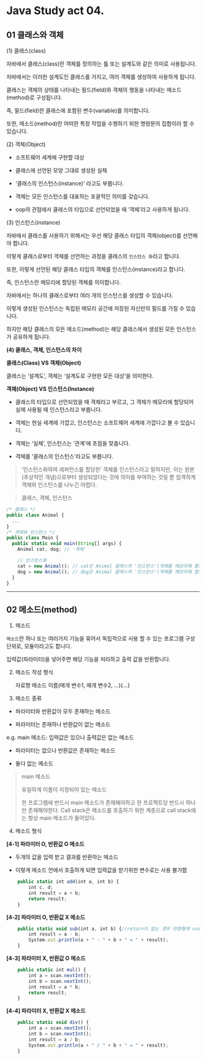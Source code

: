 # Java Study act 04.

## 01 클래스와 객체

(1) 클래스(class)

자바에서 클래스(class)란 객체를 정의하는 틀 또는 설계도와 같은 의미로 사용됩니다.

자바에서는 이러한 설계도인 클래스를 가지고, 여러 객체를 생성하여 사용하게 됩니다.

클래스는 객체의 상태를 나타내는 필드(field)와 객체의 행동을 나타내는 메소드(method)로 구성됩니다.

즉, 필드(field)란 클래스에 포함된 변수(variable)를 의미합니다.

또한, 메소드(method)란 어떠한 특정 작업을 수행하기 위한 명령문의 집합이라 할 수 있습니다.


(2) 객체(Object)

- 소프트웨어 세계에 구현할 대상

- 클래스에 선언된 모양 그대로 생성된 실체

- ‘클래스의 인스턴스(instance)’ 라고도 부릅니다.

- 객체는 모든 인스턴스를 대표하는 포괄적인 의미를 갖습니다.

- oop의 관점에서 클래스의 타입으로 선언되었을 때 ‘객체’라고 사용하게 됩니다.


(3) 인스턴스(instance)

자바에서 클래스를 사용하기 위해서는 우선 해당 클래스 타입의 객체(object)를 선언해야 합니다.

이렇게 클래스로부터 객체를 선언하는 과정을 클래스의 `인스턴스 화`라고 합니다.

또한, 이렇게 선언된 해당 클래스 타입의 객체를 인스턴스(instance)라고 합니다.

즉, 인스턴스란 메모리에 할당된 객체를 의미합니다.

자바에서는 하나의 클래스로부터 여러 개의 인스턴스를 생성할 수 있습니다.

이렇게 생성된 인스턴스는 독립된 메모리 공간에 저장된 자신만의 필드를 가질 수 있습니다.

하지만 해당 클래스의 모든 메소드(method)는 해당 클래스에서 생성된 모든 인스턴스가 공유하게 됩니다.

**(4) 클래스, 객체, 인스턴스의 차이**

**클래스(Class) VS 객체(Object)**

클래스는 ‘설계도’, 객체는 ‘설계도로 구현한 모든 대상’을 의미한다.

**객체(Object) VS 인스턴스(Instance)**

- 클래스의 타입으로 선언되었을 때 객체라고 부르고, 그 객체가 메모리에 할당되어 실제 사용될 때 인스턴스라고 부릅니다.

- 객체는 현실 세계에 가깝고, 인스턴스는 소프트웨어 세계에 가깝다고 볼 수 있습니다.

- 객체는 ‘실체’, 인스턴스는 ‘관계’에 초점을 맞춥니다.

- 객체를 ‘클래스의 인스턴스’라고도 부릅니다.

> ‘인스턴스화하여 레퍼런스를 할당한’ 객체를 인스턴스라고 말하지만, 
> 이는 원본(추상적인 개념)으로부터 생성되었다는 것에 의미를 부여하는 것일 뿐 엄격하게 객체와 인스턴스를 나누긴 어렵다.


> 클래스, 객체, 인스턴스
```Javascript
/* 클래스 */
public class Animal {
  ...
}
/* 객체와 인스턴스 */
public class Main {
  public static void main(String[] args) {
    Animal cat, dog; // '객체'

    // 인스턴스화
    cat = new Animal(); // cat은 Animal 클래스의 '인스턴스'(객체를 메모리에 할당)
    dog = new Animal(); // dog은 Animal 클래스의 '인스턴스'(객체를 메모리에 할당)
  }
}
```
***

## 02 메소드(method)

1. 메소드

`메소드`란 하나 또는 여러가지 기능을 묶어서 독립적으로 사용 할 수 있는 프로그램 구성 단위로, 모듈이라고도 합니다.

입력값(파라미터)을 넣어주면 해당 기능을 처리하고 출력 값을 반환합니다.


2. 메소드 작성 형식

	자료형 메소드 이름(매개 변수1, 매개 변수2, ...){...}



3. 메소드 종류

- 파라미터와 반환값이 모두 존재하는 메소드

- 파라미터는 존재하나 반환값이 없는 메소드

e.g. main 메소드: 입력값은 있으나 출력값은 없는 메소드

- 파라미터는 없으나 반환값은 존재하는 메소드

- 둘다 없는 메소드

> main 메소드
>
> 유일하게 이름이 지정되어 있는 메소드
>
> 한 프로그램에 반드시 main 메소드가 존재해야하고 한 프로젝트당 반드시 하나만 존재해야한다.
> Call stack은 메소드를 호출하기 위한 계층으로 call stack에는 항상 main 메소드가 들어있다.

4. 메소드 형식

**[4-1] 파라미터 O, 반환값 O 메소드**

- 두개의 값을 입력 받고 결과를 반환하는 메소드

- 이렇게 메소드 안에서 호출하게 되면 입력값을 받기위한 변수로는 사용 불가함
```Javascript
	public static int add(int a, int b) {
		int c, d;
		int result = a + b;
		return result;
	}
```
 

**[4-2] 파라미터 O, 반환값 X 메소드**
```Javascript
	public static void sub(int a, int b) {//return이 없는 경우 반환형에 void 써줌
		int result = a - b;
		System.out.println(a + " - " + b + " = " + result);
	}
 ```

**[4-3] 파라미터 X, 반환값 O 메소드**
```Javascript
	public static int mul() {
		int a = scan.nextInt();
		int b = scan.nextInt();
		int result = a * b;
		return result;	
	}
```

**[4-4] 파라미터 X, 반환값 X 메소드**
```Javascript
	public static void div() {
		int a = scan.nextInt();
		int b = scan.nextInt();
		int result = a / b;
		System.out.println(a + " / " + b + " = " + result);
	}
```
